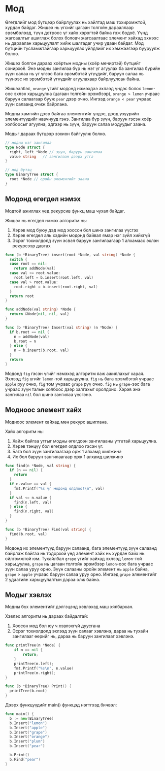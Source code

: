 # Мод

Өгөгдлийг мод бүтцээр байрлуулах нь хайлтад маш тохиромжтой, хурдан байдаг. Жишээ нь үгсийг цагаан толгойн дарааллаар эрэмбэлээд, түүн дотроос үг хайх хэрэгтэй байна гэж бодоё. Үүнд жагсаалтыг ашиглаж болох боловч жагсаалтаас элемент хайхад эхнээс нь дараалан харьцуулалт хийж шалгадаг учир удаан байдаг. Мод бүтцийн тусламжтайгаар харьцуулах үйлдлийг их хэмжээгээр бууруулж болно.

Жишээ болгон дараах хоёртын модны (хоёр мөчиртэй) бүтцийг сонирхоё. Энэ модны зангилаа бүр нь нэг үг агуулах ба зангилаа бүрийн зүүн салаа нь уг үгээс бага эрэмбэтэй үгүүдийг, баруун салаа нь түүнээс их эрэмбэтэй үгүүдийг агуулахаар байрлуулсан байна.

Жишээлбэл, `orange` үгийг модонд нэмэхдээ эхлээд үндэс болох `lemon`-оос эхлэн харьцуулна (цагаан толгойн эрэмбээр), `orange > lemon` учраас баруун салаагаар бууж `pear` дээр очно. Ингээд `orange < pear` учраас зүүн салаанд очиж байрлана.


Модны хамгийн дээр байгаа элементийг үндэс, доод үзүүрийн элементүүдийг навчнууд гэнэ. Зангилаа бүр зүүн, баруун гэсэн хоёр холбоосыг агуулна, эдгээр нь зүүн, баруун салаа модуудыг заана.

Модыг дараах бүтцээр зохион байгуулж болно.

```go
// модны нэг зангилаа
type Node struct {
  right, left *Node // зүүн, баруун зангилаа
  value string	 // зангилаан дээрх утга
}

// мод бүтэц
type BinaryTree struct {
  root *Node // оройн элементийг заана
}
```

## Модонд өгөгдөл нэмэх

Модтой ажиллах үед рекурсив функц маш чухал байдаг.

Жишээ нь өгөгдөл нэмэх алгоритм нь:

1. Хэрэв мод буюу дэд мод хоосон бол шинэ зангилаа үүсгэх
2. Хэрэв өгөгдөл аль хэдийн модонд байвал ямар нэг зүйл хийхгүй
3. Эсрэг тохиолдолд зүүн эсвэл баруун зангилаагаар 1 алхамаас эхлэн рекурсээр давтах

```go
func (b *BinaryTree) insert(root *Node, val string) *Node {
  switch {
  case root == nil:
    return addNode(val)
  case val <= root.value:
    root.left = b.insert(root.left, val)
  case val > root.value:
    root.right = b.insert(root.right, val)
  }
  return root
}

func addNode(val string) *Node {
  return &Node{nil, nil, val}
}

func (b *BinaryTree) Insert(val string) (n *Node) {
  if b.root == nil {
    n = addNode(val)
    b.root = n
  } else {
    n = b.insert(b.root, val)
  }
  return
}
```

Модонд `fig` гэсэн үгийг нэмэхэд алгоритм яаж ажиллахыг харая. Эхлээд `fig` үгийг `lemon`-той харьцуулна. `fig` нь бага эрэмбэтэй учраас `apple` руу очно, `fig` том учраас `grape` рүү очно. `fig` нь `grape`-ээс бага учраас зүүн талын холбоос дээр залгахыг оролдоно. Хэрэв энэ зангилаа `nil` бол шинэ зангилаа үүсгэнэ.


## Модноос элемент хайх

Модноос элемент хайхад мөн рекурс ашиглана.

Хайх алгоритм нь:
1. Хайж байгаа утгыг модны өгөгдсөн зангилааны утгатай харьцуулна.
2. Хэрэв тэнцүү бол өгөгдөл олдлоо гэсэн үг.
3. Бага бол зүүн зангилаагаар орж 1 алхамд шилжинэ
4. Их бол баруун зангилаагаар орж 1 алхамд шилжинэ

```go
func find(n *Node, val string) {
  if (n == nil) {
    return
  }
  if n.value == val {
    fmt.Printf("%s үг модонд олдлоо!\n", val)
  }
  if val <= n.value {
    find(n.left, val)
  } else {
    find(n.right, val)
  }
}

func (b *BinaryTree) Find(val string) {
  find(b.root, val)
}
```
Модонд их элементүүд баруун салаанд, бага элементүүд зүүн салаанд байрлаж байгаа нь тодорхой үед элемент хайх нь хурдан байх нь ойлгомжтой юм. Тухайлбал `grape` үгийг хайхад эхлээд `lemon`-той харьцуулна, `grape` нь цагаан толгойн эрэмбээр `lemon`-оос бага учраас зүүн салаа уруу орно. Зүүн салааны оройн элемент нь `apple` байна, `grape` > `apple` учраас баруун салаа уруу орно. Ингээд `grape` элементийг 2 удаагийн харьцуулалтын дараа олж байна.

## Модыг хэвлэх

Модны бүх элементийг дэлгэцэнд хэвлэхэд маш хялбархан.

Хэвлэх алгоритм нь дараах байдалтай:
1. Хоосон мод бол юу ч хэвлэхгүй дуусгана
2. Эсрэг тохиолдолд эхлээд зүүн салааг хэвлэнэ, дараа нь тухайн зангилааг өөрийг нь, дараа нь баруун зангилааг хэвлэнэ.

```go
func printTree(n *Node) {
    if n == nil {
        return;
    }
    printTree(n.left);
    fmt.Printf("%s\n", n.value)
    printTree(n.right);
}

func (b *BinaryTree) Print() {
  printTree(b.root)
}
```

Дээрх функцүүдийг main() функцэд нэгтгээд бичвэл:

```go
func main() {
  b := new(BinaryTree)
  b.Insert("lemon")
  b.Insert("apple")
  b.Insert("grape")
  b.Insert("orange")
  b.Insert("plum")
  b.Insert("pear")

  b.Print()
  b.Find("pear")
}
```

